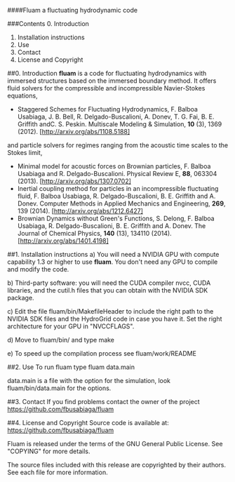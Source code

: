 ####Fluam a fluctuating hydrodynamic code

###Contents
0. Introduction
1. Installation instructions
2. Use
3. Contact
4. License and Copyright


##0. Introduction
**fluam** is a code for fluctuating hydrodynamics with immersed structures based
on the immersed boundary method. It offers fluid solvers for the compressible and
incompressible Navier-Stokes equations,
* Staggered Schemes for Fluctuating Hydrodynamics, F. Balboa Usabiaga, J. B. Bell, R. Delgado-Buscalioni, A. Donev, T. G. Fai, B. E. Griffith andC. S. Peskin. Multiscale Modeling & Simulation, **10** (3), 1369 (2012). [http://arxiv.org/abs/1108.5188]
 
and particle solvers for regimes ranging from the acoustic time scales to the Stokes limit,
* Minimal model for acoustic forces on Brownian particles, F. Balboa Usabiaga and R. Delgado-Buscalioni. Physical Review E, **88**, 063304 (2013). [http://arxiv.org/abs/1307.0702] 
* Inertial coupling method for particles in an incompressible fluctuating fluid, F. Balboa Usabiaga, R. Delgado-Buscalioni, B. E. Griffith and A. Donev. Computer Methods in Applied Mechanics and Engineering, **269**, 139 (2014). [http://arxiv.org/abs/1212.6427]
* Brownian Dynamics without Green's Functions, S. Delong, F. Balboa Usabiaga, R. Delgado-Buscalioni, B. E. Griffith and A. Donev. The Journal of Chemical Physics, **140** (13), 134110 (2014). [http://arxiv.org/abs/1401.4198]


##1. Installation instructions
a) You will need a NVIDIA GPU with compute capability 1.3
or higher to use **fluam**. You don't need any GPU to compile 
and modify the code.

b) Third-party software: you will need the CUDA compiler
nvcc, CUDA libraries, and the cutil.h files that you can obtain
with the NVIDIA SDK package.

c) Edit the file fluam/bin/MakefileHeader
to include the right path to the NVIDIA SDK files
and the HydroGrid code in case you have it. 
Set the right architecture for your GPU in 
"NVCCFLAGS".

d) Move to fluam/bin/ and type 
make

e) To speed up the compilation process see fluam/work/README

##2. Use
To run fluam type
fluam data.main

data.main is a file with the option for the simulation, look
fluam/bin/data.main for the options.


##3. Contact
If you find problems contact the owner of the project
https://github.com/fbusabiaga/fluam


##4. License and Copyright
Source code is available at: https://github.com/fbusabiaga/fluam

Fluam is released under the terms of the GNU General Public License. See
"COPYING" for more details.

The source files included with this release are copyrighted by their
authors. See each file for more information.

